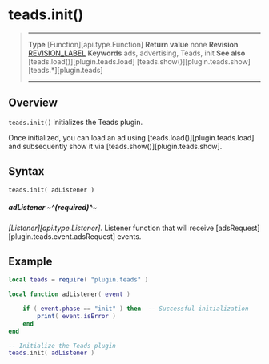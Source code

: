 # teads.init()

> --------------------- ------------------------------------------------------------------------------------------
> __Type__              [Function][api.type.Function]
> __Return value__      none
> __Revision__          [REVISION_LABEL](REVISION_URL)
> __Keywords__          ads, advertising, Teads, init
> __See also__          [teads.load()][plugin.teads.load]
>						[teads.show()][plugin.teads.show]
>						[teads.*][plugin.teads]
> --------------------- ------------------------------------------------------------------------------------------


## Overview

`teads.init()` initializes the Teads plugin.

Once initialized, you can load an ad using [teads.load()][plugin.teads.load] and subsequently show it via [teads.show()][plugin.teads.show].


## Syntax

	teads.init( adListener )

##### adListener ~^(required)^~
_[Listener][api.type.Listener]._ Listener function that will receive [adsRequest][plugin.teads.event.adsRequest] events.


## Example

``````lua
local teads = require( "plugin.teads" )

local function adListener( event )

	if ( event.phase == "init" ) then  -- Successful initialization
		print( event.isError )
	end
end

-- Initialize the Teads plugin
teads.init( adListener )
``````
